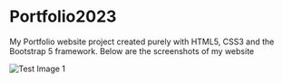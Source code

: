 # Portfolio2023
My Portfolio website project created purely with HTML5, CSS3 and the Bootstrap 5 framework.
Below are the screenshots of my website


 ![Test Image 1](https://github.com/Maninderjeet31/Portfolio2023/master/Screenshots/Home.png)
